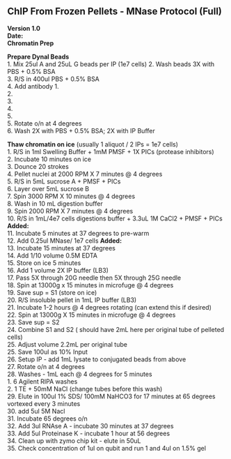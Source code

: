 ChIP From Frozen Pellets - MNase Protocol (Full)
--------
**Version 1.0**  
**Date:**  
**Chromatin Prep**  

**Prepare Dynal Beads**  
    1. Mix 25ul A and 25uL G beads per IP (1e7 cells)
    2. Wash beads 3X with PBS + 0.5% BSA  
    3. R/S in 400ul PBS + 0.5% BSA  
    4. Add antibody
        1.  
        2.   
        3.   
        4.  
        5.       
    5. Rotate o/n at 4 degrees  
    6. Wash 2X with PBS + 0.5% BSA; 2X with IP Buffer  
   
**Thaw chromatin on ice** (usually 1 aliquot / 2 IPs = 1e7 cells)  
    1. R/S in 1ml Swelling Buffer + 1mM PMSF + 1X PICs (protease inhibitors)  
    2. Incubate 10 minutes on ice  
    3. Dounce 20 strokes  
    4. Pellet nuclei at 2000 RPM X 7 minutes @ 4 degrees   
    5. R/S in 5mL sucrose A + PMSF + PICs  
    6. Layer over 5mL sucrose B  
    7. Spin 3000 RPM X 10 minutes @ 4 degrees  
    8. Wash in 10 mL digestion buffer  
    9. Spin 2000 RPM X 7 minutes @ 4 degrees  
    10. R/S in 1mL/4e7 cells digestions buffer + 3.3uL 1M CaCl2 + PMSF + PICs  
        **Added:**  
    11. Incubate 5 minutes at 37 degrees to pre-warm  
    12. Add 0.25ul MNase/ 1e7 cells **Added:**    
    13. Incubate 15 minutes at 37 degrees  
    14. Add 1/10 volume 0.5M EDTA   
    15. Store on ice 5 minutes  
    16. Add 1 volume 2X IP buffer (LB3)   
    17. Pass 5X through 20G needle then 5X through 25G needle    
    18. Spin at 13000g x 15 minutes in microfuge @ 4 degrees  
    19. Save sup = S1 (store on ice)  
    20. R/S insoluble pellet in 1mL IP buffer (LB3)  
    21. Incubate 1-2 hours @ 4 degrees rotating (can extend this if desired)  
    22. Spin at 13000g X 15 minutes in microfuge @ 4 degrees    
    23. Save sup = S2  
    24. Combine S1 and S2 ( should have 2mL here per original tube of pelleted cells)  
    25. Adjust volume 2.2mL per original tube  
    25. Save 100ul as 10% Input   
    26. Setup IP - add 1mL lysate to conjugated beads from above    
    27. Rotate o/n at 4 degrees  
    28. Washes - 1mL each @ 4 degrees for 5 minutes  
        1. 6 Agilent RIPA washes  
        2. 1 TE + 50mM NaCl (change tubes before this wash)  
    29. Elute in 100ul 1% SDS/ 100mM NaHCO3 for 17 minutes at 65 degrees vortexed every 3 minutes    
    30. add 5ul 5M Nacl  
    31. Incubate 65 degrees o/n  
    32. Add 3ul RNAse A - incubate 30 minutes at 37 degrees  
    33. Add 5ul Proteinase K - incubate 1 hour at 56 degrees  
    34. Clean up with zymo chip kit - elute in 50uL   
    35. Check concentration of 1ul on qubit and run 1 and 4ul on 1.5% gel 
